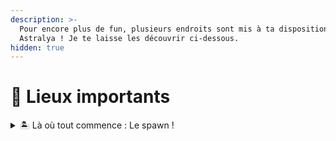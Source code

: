 ```yaml
---
description: >-
  Pour encore plus de fun, plusieurs endroits sont mis à ta disposition sur
  Astralya ! Je te laisse les découvrir ci-dessous.
hidden: true
---
```


# 📍 Lieux importants



<details>

<summary>🏝️ Là où tout commence : Le spawn ! </summary>

Véritable **coeur du serveur**, le spawn est l'endroit où tout commence et où tout converge. Que tu sois nouveau joueur ou vétéran, c'est ici que tu trouveras les lieux les plus importants pour ton aventure.

</details>
